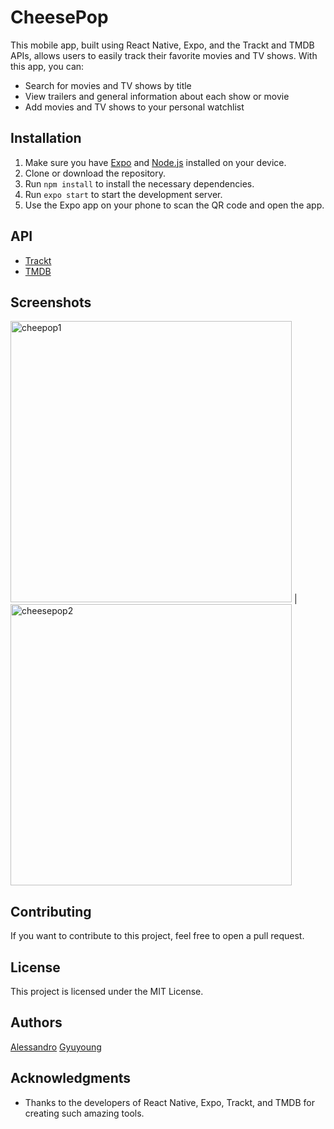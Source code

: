 # CheesePop

This mobile app, built using React Native, Expo, and the Trackt and TMDB APIs, allows users to easily track their favorite movies and TV shows. With this app, you can:

- Search for movies and TV shows by title
- View trailers and general information about each show or movie
- Add movies and TV shows to your personal watchlist

## Installation

1. Make sure you have [Expo](https://expo.io/) and [Node.js](https://nodejs.org/) installed on your device.
2. Clone or download the repository.
3. Run `npm install` to install the necessary dependencies.
4. Run `expo start` to start the development server.
5. Use the Expo app on your phone to scan the QR code and open the app.

## API

- [Trackt](https://trakt.tv/)
- [TMDB](https://www.themoviedb.org/)

## Screenshots
<img height="450px" src="https://user-images.githubusercontent.com/72152264/212588030-ed06edbf-19c9-4efe-bea1-658adf7231f9.png" alt="cheepop1" /> |
<img  height="450px" src="https://user-images.githubusercontent.com/72152264/212588039-dbe2aa64-f951-4689-b8e7-404b5e98dc1d.png" alt="cheesepop2" />



## Contributing

If you want to contribute to this project, feel free to open a pull request.

## License

This project is licensed under the MIT License.

## Authors

[Alessandro](https://github.com/alessandrohj)
[Gyuyoung](https://github.com/lee00777)

## Acknowledgments

- Thanks to the developers of React Native, Expo, Trackt, and TMDB for creating such amazing tools.

